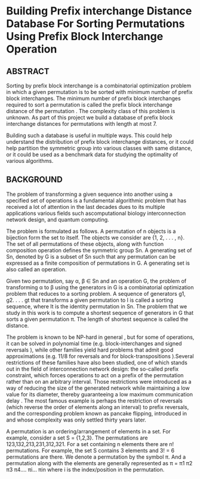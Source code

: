 # Building Prefix interchange Distance Database For Sorting Permutations Using Prefix Block Interchange Operation
## ABSTRACT
Sorting by prefix block interchange is a combinatorial optimization problem in which a given permutation is to be sorted with minimum number of prefix block interchanges. The minimum number of prefix block interchanges required to sort a permutation is called the prefix block interchange distance of the permutation . The complexity class of this problem is unknown. As part of this project we build a database of prefix block interchange distances for permutations with length at most 7.

Building such a database is useful in multiple ways. This could help understand the distribution of prefix block interchange distances, or it could help partition the symmetric group into various classes with same distance, or it could be used as a benchmark data for studying the optimality of various algorithms.

## BACKGROUND
The problem of transforming a given sequence into another using a specified set of operations is a fundamental algorithmic problem that has received a lot of attention in the last decades dues to its multiple applications various fields such ascomputational biology interconnection network design, and quantum computing. 

The problem is formulated as follows. A permutation of n objects is a bijection form the set to itself. The objects we consider are {1, 2, . . . , n}. The set of all permutations of these objects, along with function composition operation defines the symmetric group Sn. A generating set of Sn, denoted by G is a subset of Sn such that any permutation can be expressed as a finite composition of permutations in G. A generating set is also called an operation. 

Given two permutation, say α, β ∈ Sn and an operation G, the problem of transforming α to β using the generators in G is a combinatorial optimization problem that reduces to a sorting problem. A sequence of generators g1, g2. . . . gt that transforms a given permutation to I is called a sorting sequence, where It is the identity permutation in Sn. The problem that we study in this work is to compute a shortest sequence of generators in G that sorts a given permutation π. The length of shortest sequence is called the distance. 

The problem is known to be NP-hard in general , but for some of operations, it can be solved in polynomial time (e.g. block-interchanges and signed reversals ), while other families yield hard problems that admit good approximations (e.g. 11/8 for reversals and for block-transpositions ).Several restrictions of these families have also been studied, one of which stands out in the field of interconnection network design: the so-called prefix constraint, which forces operations to act on a prefix of the permutation rather than on an arbitrary interval. Those restrictions were introduced as a way of reducing the size of the generated network while maintaining a low value for its diameter, thereby guaranteeing a low maximum communication delay . The most famous example is perhaps the restriction of reversals (which reverse the order of elements along an interval) to prefix reversals, and the corresponding problem known as pancake flipping, introduced in and whose complexity was only settled thirty years later.

A permutation is an ordering/arrangement of elements in a set. For example, consider a set S = {1,2,3}. The permutations are 123,132,213,231,312,321. For a set containing n elements there are n! permutations. For example, the set S contains 3 elements and 3! = 6 permutations are there. We denote a permutation by the symbol π. And a permutation along with the elements are generally represented as π = π1 π2 π3 π4.... πi... πin where i is the index/position in the permutation.

